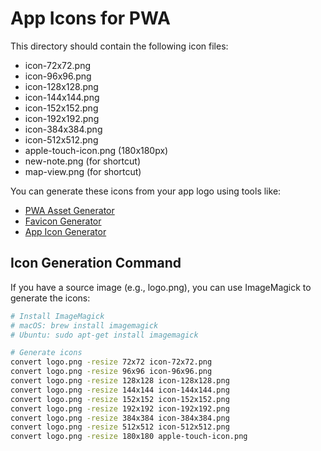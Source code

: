 # App Icons for PWA

This directory should contain the following icon files:

- icon-72x72.png
- icon-96x96.png
- icon-128x128.png
- icon-144x144.png
- icon-152x152.png
- icon-192x192.png
- icon-384x384.png
- icon-512x512.png
- apple-touch-icon.png (180x180px)
- new-note.png (for shortcut)
- map-view.png (for shortcut)

You can generate these icons from your app logo using tools like:
- [PWA Asset Generator](https://github.com/onderceylan/pwa-asset-generator)
- [Favicon Generator](https://realfavicongenerator.net/)
- [App Icon Generator](https://appicon.co/)

## Icon Generation Command

If you have a source image (e.g., logo.png), you can use ImageMagick to generate the icons:

```bash
# Install ImageMagick
# macOS: brew install imagemagick
# Ubuntu: sudo apt-get install imagemagick

# Generate icons
convert logo.png -resize 72x72 icon-72x72.png
convert logo.png -resize 96x96 icon-96x96.png
convert logo.png -resize 128x128 icon-128x128.png
convert logo.png -resize 144x144 icon-144x144.png
convert logo.png -resize 152x152 icon-152x152.png
convert logo.png -resize 192x192 icon-192x192.png
convert logo.png -resize 384x384 icon-384x384.png
convert logo.png -resize 512x512 icon-512x512.png
convert logo.png -resize 180x180 apple-touch-icon.png
``` 